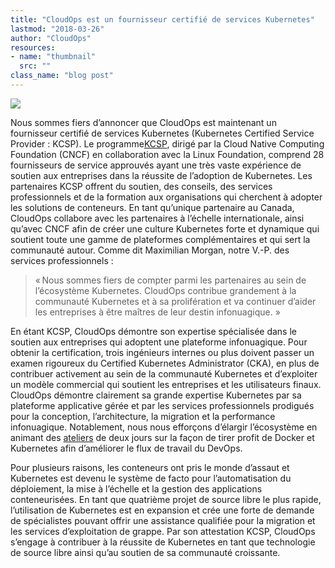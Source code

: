```yaml
---
title: "CloudOps est un fournisseur certifié de services Kubernetes"
lastmod: "2018-03-26"
author: "CloudOps"
resources:
- name: "thumbnail"
  src: ""
class_name: "blog post"
---
```


<img src="/images/blog/post/kubernetes-kcsp-color-sm.png" class="main-blog-image">

<p>Nous sommes fiers d’annoncer que CloudOps est maintenant un fournisseur certifié de services Kubernetes (Kubernetes Certified Service Provider : KCSP). Le programme<a href="https://kubernetes.io/partners/" target="_blank">KCSP</a>, dirigé par la Cloud Native Computing Foundation (CNCF) en collaboration avec la Linux Foundation, comprend 28 fournisseurs de service approuvés ayant une très vaste expérience de soutien aux entreprises dans la réussite de l’adoption de Kubernetes. Les partenaires KCSP offrent du soutien, des conseils, des services professionnels et de la formation aux organisations qui cherchent à adopter les solutions de conteneurs. En tant qu’unique partenaire au Canada, CloudOps collabore avec les partenaires à l’échelle internationale, ainsi qu’avec CNCF afin de créer une culture Kubernetes forte et dynamique qui soutient toute une gamme de plateformes complémentaires et qui sert la communauté autour. Comme dit Maximilian Morgan, notre V.-P. des services professionnels :</p>

<blockquote>
<p>« Nous sommes fiers de compter parmi les partenaires au sein de l’écosystème Kubernetes. CloudOps contribue grandement à la communauté Kubernetes et à sa prolifération et va continuer d’aider les entreprises à être maîtres de leur destin infonuagique. »</p>
</blockquote>

<p>En étant KCSP, CloudOps démontre son expertise spécialisée dans le soutien aux entreprises qui adoptent une plateforme infonuagique. Pour obtenir la certification, trois ingénieurs internes ou plus doivent passer un examen rigoureux du Certified Kubernetes Administrator (CKA), en plus de contribuer activement au sein de la communauté Kubernetes et d’exploiter un modèle commercial qui soutient les entreprises et les utilisateurs finaux. CloudOps démontre clairement sa grande expertise Kubernetes par sa plateforme applicative gérée et par les services professionnels prodigués pour la conception, l’architecture, la migration et la performance infonuagique. Notablement, nous nous efforçons d’élargir l’écosystème en animant des <a href="https://www.cloudops.com/fr/ateliers-docker-kubernetes/" target="_blank">ateliers</a> de deux jours sur la façon de tirer profit de Docker et Kubernetes afin d’améliorer le flux de travail du DevOps.</p><p>Pour plusieurs raisons, les conteneurs ont pris le monde d’assaut et Kubernetes est devenu le système de facto pour l’automatisation du déploiement, la mise à l’échelle et la gestion des applications conteneurisées. En tant que quatrième projet de source libre le plus rapide, l’utilisation de Kubernetes est en expansion et crée une forte de demande de spécialistes pouvant offrir une assistance qualifiée pour la migration et les services d’exploitation de grappe. Par son attestation KCSP, CloudOps s’engage à contribuer à la réussite de Kubernetes en tant que technologie de source libre ainsi qu’au soutien de sa communauté croissante.</p>